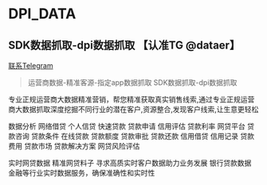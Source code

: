 # DPI_DATA
## SDK数据抓取-dpi数据抓取 【认准TG @dataer】
[联系Telegram](https://t.me/dataio91)
<br/>

> 运营商数据-精准客源-指定app数据抓取
SDK数据抓取-dpi数据抓取

专业正规运营商大数据精准营销，帮您精准获取真实销售线索,通过专业正规运营商大数据抓取深度挖掘不同行业的潜在客户,资源整合,发现客户线索,让生意更轻松

数据分析
网络借贷
个人信贷
快速贷款
贷款申请
信用评估
贷款利率
网贷平台
贷款咨询
贷款条件
在线贷款
贷款额度
贷款审批
贷款还款
信用借贷
信用记录
贷款费用
贷款市场
贷款解决方案
网贷风险评估


实时网贷数据
精准网贷料子
寻求高质实时客户数据助力业务发展
银行贷款数据
金融等行业实时数据服务，确保准确性和实时性
